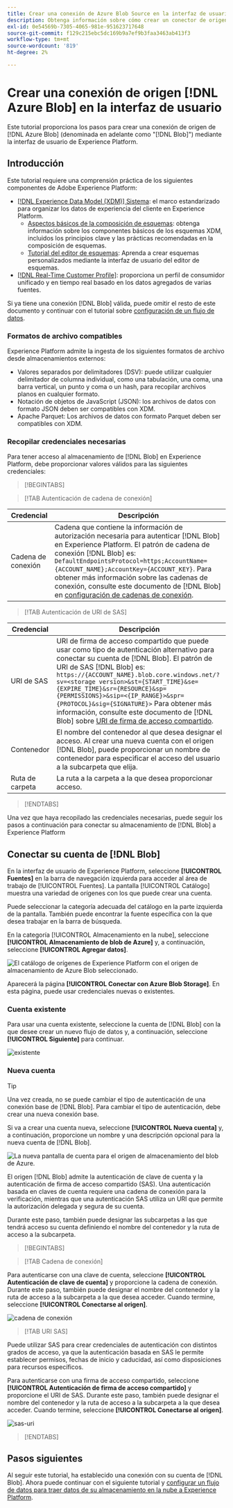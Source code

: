 ```yaml
---
title: Crear una conexión de Azure Blob Source en la interfaz de usuario
description: Obtenga información sobre cómo crear un conector de origen de Azure Blob mediante la interfaz de usuario de Experience Platform.
exl-id: 0e54569b-7305-4065-981e-951623717648
source-git-commit: f129c215ebc5dc169b9a7ef9b3faa3463ab413f3
workflow-type: tm+mt
source-wordcount: '819'
ht-degree: 2%

---
```


# Crear una conexión de origen [!DNL Azure Blob] en la interfaz de usuario

Este tutorial proporciona los pasos para crear una conexión de origen de [!DNL Azure Blob] (denominada en adelante como &quot;[!DNL Blob]&quot;) mediante la interfaz de usuario de Experience Platform.

## Introducción

Este tutorial requiere una comprensión práctica de los siguientes componentes de Adobe Experience Platform:

* [[!DNL Experience Data Model (XDM)] Sistema](../../../../../xdm/home.md): el marco estandarizado para organizar los datos de experiencia del cliente en Experience Platform.
   * [Aspectos básicos de la composición de esquemas](../../../../../xdm/schema/composition.md): obtenga información sobre los componentes básicos de los esquemas XDM, incluidos los principios clave y las prácticas recomendadas en la composición de esquemas.
   * [Tutorial del editor de esquemas](../../../../../xdm/tutorials/create-schema-ui.md): Aprenda a crear esquemas personalizados mediante la interfaz de usuario del editor de esquemas.
* [[!DNL Real-Time Customer Profile]](../../../../../profile/home.md): proporciona un perfil de consumidor unificado y en tiempo real basado en los datos agregados de varias fuentes.

Si ya tiene una conexión [!DNL Blob] válida, puede omitir el resto de este documento y continuar con el tutorial sobre [configuración de un flujo de datos](../../dataflow/batch/cloud-storage.md).

### Formatos de archivo compatibles

Experience Platform admite la ingesta de los siguientes formatos de archivo desde almacenamientos externos:

* Valores separados por delimitadores (DSV): puede utilizar cualquier delimitador de columna individual, como una tabulación, una coma, una barra vertical, un punto y coma o un hash, para recopilar archivos planos en cualquier formato.
* Notación de objetos de JavaScript (JSON): los archivos de datos con formato JSON deben ser compatibles con XDM.
* Apache Parquet: Los archivos de datos con formato Parquet deben ser compatibles con XDM.

### Recopilar credenciales necesarias

Para tener acceso al almacenamiento de [!DNL Blob] en Experience Platform, debe proporcionar valores válidos para las siguientes credenciales:

>[!BEGINTABS]

>[!TAB Autenticación de cadena de conexión]

| Credencial | Descripción |
| --- | --- |
| Cadena de conexión | Cadena que contiene la información de autorización necesaria para autenticar [!DNL Blob] en Experience Platform. El patrón de cadena de conexión [!DNL Blob] es: `DefaultEndpointsProtocol=https;AccountName={ACCOUNT_NAME};AccountKey={ACCOUNT_KEY}`. Para obtener más información sobre las cadenas de conexión, consulte este documento de [!DNL Blob] en [configuración de cadenas de conexión](https://docs.microsoft.com/en-us/azure/storage/common/storage-configure-connection-string). |

>[!TAB Autenticación de URI de SAS]

| Credencial | Descripción |
| --- | --- |
| URI de SAS | URI de firma de acceso compartido que puede usar como tipo de autenticación alternativo para conectar su cuenta de [!DNL Blob]. El patrón de URI de SAS [!DNL Blob] es: `https://{ACCOUNT_NAME}.blob.core.windows.net/?sv=<storage version>&st={START_TIME}&se={EXPIRE_TIME}&sr={RESOURCE}&sp={PERMISSIONS}>&sip=<{IP_RANGE}>&spr={PROTOCOL}&sig={SIGNATURE}>` Para obtener más información, consulte este documento de [!DNL Blob] sobre [URI de firma de acceso compartido](https://docs.microsoft.com/en-us/azure/data-factory/connector-azure-blob-storage#shared-access-signature-authentication). |
| Contenedor | El nombre del contenedor al que desea designar el acceso. Al crear una nueva cuenta con el origen [!DNL Blob], puede proporcionar un nombre de contenedor para especificar el acceso del usuario a la subcarpeta que elija. |
| Ruta de carpeta | La ruta a la carpeta a la que desea proporcionar acceso. |

>[!ENDTABS]

Una vez que haya recopilado las credenciales necesarias, puede seguir los pasos a continuación para conectar su almacenamiento de [!DNL Blob] a Experience Platform

## Conectar su cuenta de [!DNL Blob]

En la interfaz de usuario de Experience Platform, seleccione **[!UICONTROL Fuentes]** en la barra de navegación izquierda para acceder al área de trabajo de [!UICONTROL Fuentes]. La pantalla [!UICONTROL Catálogo] muestra una variedad de orígenes con los que puede crear una cuenta.

Puede seleccionar la categoría adecuada del catálogo en la parte izquierda de la pantalla. También puede encontrar la fuente específica con la que desea trabajar en la barra de búsqueda.

En la categoría [!UICONTROL Almacenamiento en la nube], seleccione **[!UICONTROL Almacenamiento de blob de Azure]** y, a continuación, seleccione **[!UICONTROL Agregar datos]**.

![El catálogo de orígenes de Experience Platform con el origen de almacenamiento de Azure Blob seleccionado.](../../../../images/tutorials/create/blob/catalog.png)

Aparecerá la página **[!UICONTROL Conectar con Azure Blob Storage]**. En esta página, puede usar credenciales nuevas o existentes.

### Cuenta existente

Para usar una cuenta existente, seleccione la cuenta de [!DNL Blob] con la que desee crear un nuevo flujo de datos y, a continuación, seleccione **[!UICONTROL Siguiente]** para continuar.

![existente](../../../../images/tutorials/create/blob/existing.png)

### Nueva cuenta

>[!TIP]
>
>Una vez creada, no se puede cambiar el tipo de autenticación de una conexión base de [!DNL Blob]. Para cambiar el tipo de autenticación, debe crear una nueva conexión base.

Si va a crear una cuenta nueva, seleccione **[!UICONTROL Nueva cuenta]** y, a continuación, proporcione un nombre y una descripción opcional para la nueva cuenta de [!DNL Blob].

![La nueva pantalla de cuenta para el origen de almacenamiento del blob de Azure.](../../../../images/tutorials/create/blob/new.png)

El origen [!DNL Blob] admite la autenticación de clave de cuenta y la autenticación de firma de acceso compartido (SAS). Una autenticación basada en claves de cuenta requiere una cadena de conexión para la verificación, mientras que una autenticación SAS utiliza un URI que permite la autorización delegada y segura de su cuenta.

Durante este paso, también puede designar las subcarpetas a las que tendrá acceso su cuenta definiendo el nombre del contenedor y la ruta de acceso a la subcarpeta.

>[!BEGINTABS]

>[!TAB Cadena de conexión]

Para autenticarse con una clave de cuenta, seleccione **[!UICONTROL Autenticación de clave de cuenta]** y proporcione la cadena de conexión. Durante este paso, también puede designar el nombre del contenedor y la ruta de acceso a la subcarpeta a la que desea acceder. Cuando termine, seleccione **[!UICONTROL Conectarse al origen]**.

![cadena de conexión](../../../../images/tutorials/create/blob/connectionstring.png)

>[!TAB URI SAS]

Puede utilizar SAS para crear credenciales de autenticación con distintos grados de acceso, ya que la autenticación basada en SAS le permite establecer permisos, fechas de inicio y caducidad, así como disposiciones para recursos específicos.

Para autenticarse con una firma de acceso compartido, seleccione **[!UICONTROL Autenticación de firma de acceso compartido]** y proporcione el URI de SAS. Durante este paso, también puede designar el nombre del contenedor y la ruta de acceso a la subcarpeta a la que desea acceder. Cuando termine, seleccione **[!UICONTROL Conectarse al origen]**.

![sas-uri](../../../../images/tutorials/create/blob/sas-uri.png)

>[!ENDTABS]

## Pasos siguientes

Al seguir este tutorial, ha establecido una conexión con su cuenta de [!DNL Blob]. Ahora puede continuar con el siguiente tutorial y [configurar un flujo de datos para traer datos de su almacenamiento en la nube a Experience Platform](../../dataflow/batch/cloud-storage.md).
